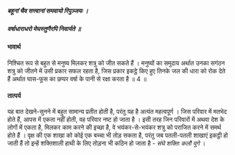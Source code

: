 ##### बहूनां चैव सत्त्वानां समवायो रिपुञ्जयः ।
##### वर्षाधाराधरो मेघस्तुणैरपि निवार्यते ॥

#### भावार्थ

निश्चित रूप से बहुत से मनुष्य मिलकर शत्रु को जीत सकते हैं । मनुष्यों का समुदाय अर्थात उनका सगंठन शत्रु को जीतने में उसी प्रकार सफल रहता है, जिस प्रकार इकट्ठे किए हुए तिनके जल की धारा को रोक देते हैं अर्थात घास-फूस का छप्पर वर्षा के पानी से रक्षा करता है ॥ 4 ॥

#### तात्पर्य

यह बात देखने-सुनने में बहुत सामान्य प्रतीत होती है, परंतु यह है अत्यंत महत्वपूर्ण । जिस परिवार में मतभेद होते हैं, आपस में एकता नहीं होती, वह परिवार नष्ट हो जाता है । इसी तरह जिन परिवारों में अथवा देश के लोगों में एकता है, मिलकर काम करने की इच्छा है, वे भयंकर-से-भयंकर शत्रु को पराजित करने में समर्थ होते हैं । वृक्ष की एक शाखा को कोई एक बच्चा भी तोड़ सकता है, परंतु जब पतली-पतली शाखाएं इकट्ठी हो जाती हैं तो इन्हें शक्तिशाली हाथी के लिए तोड़ना भी कठिन हो जाता है - *संघे शक्तिः कलौ युगे* ।